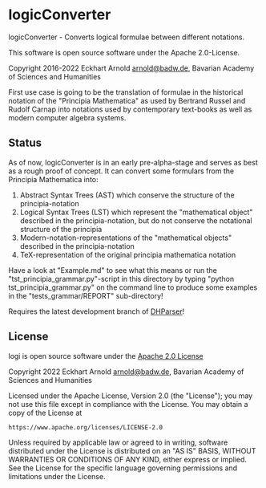 logicConverter
==============

logicConverter - Converts logical formulae between different notations.

This software is open source software under the Apache 2.0-License.

Copyright 2016-2022  Eckhart Arnold <arnold@badw.de>, Bavarian Academy of Sciences and Humanities

First use case is going to be the translation of formulae in the historical 
notation of the "Principia Mathematica" as used by Bertrand Russel and Rudolf Carnap
into notations used by contemporary text-books as well as modern computer algebra
systems.

Status
------

As of now, logicConverter is in an early pre-alpha-stage and serves as best as a rough proof of concept.
It can convert some formulars from the Principia Mathematica into:

  1. Abstract Syntax Trees (AST) which conserve the structure of the principia-notation
  2. Logical Syntax Trees (LST) which represent the "mathematical object" described in
     the principia-notation, but do not conserve the notational structure of the principia
  3. Modern-notation-representations of the "mathematical objects" described in the
     principia-notation
  4. TeX-representation of the original principia mathematica notation 

Have a look at "Example.md" to see what this means or run the "tst_principia_grammar.py"-script 
in this directory by typing "python tst_principia_grammar.py" on the command line to produce 
some examples in the "tests_grammar/REPORT" sub-directory!

Requires the latest development branch of [DHParser](https://gitlab.lrz.de/badw-it/DHParser/-/tree/development)!

License
-------

logi is open source software under the [Apache 2.0 License](https://www.apache.org/licenses/LICENSE-2.0)

Copyright 2022 Eckhart Arnold <arnold@badw.de>, Bavarian Academy of Sciences and Humanities

Licensed under the Apache License, Version 2.0 (the "License");
you may not use this file except in compliance with the License.
You may obtain a copy of the License at

    https://www.apache.org/licenses/LICENSE-2.0

Unless required by applicable law or agreed to in writing, software
distributed under the License is distributed on an "AS IS" BASIS,
WITHOUT WARRANTIES OR CONDITIONS OF ANY KIND, either express or implied.
See the License for the specific language governing permissions and
limitations under the License.

